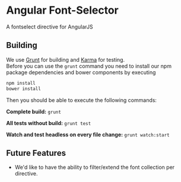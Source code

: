 Angular Font-Selector
=====================

A fontselect directive for AngularJS


Building
--------

We use [Grunt](http://gruntjs.com/) for building and
[Karma](http://karma-runner.github.io/) for testing.  
Before you can use the `grunt` command you need to install our
npm package dependencies and bower components by executing

```bash
npm install
bower install
```

Then you should be able to execute the following commands:

__Complete build:__ `grunt`

__All tests without build:__ `grunt test`

__Watch and test headless on every file change:__ `grunt watch:start`


Future Features
---------------

* We'd like to have the ability to filter/extend the font collection per directive.
